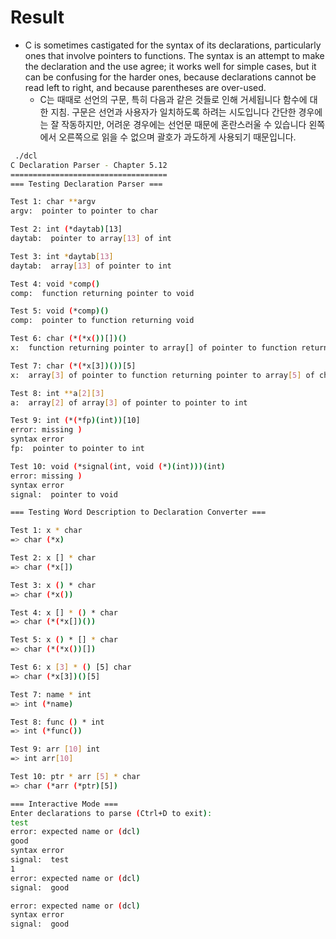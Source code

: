 # Result
- C is sometimes castigated for the syntax of its declarations, particularly ones that involve pointers to functions. The syntax is an attempt to make the declaration and the use agree; it works well for simple cases, but it can be confusing for the harder ones, because declarations cannot be read left to right, and because parentheses are over-used.
  - C는 때때로 선언의 구문, 특히 다음과 같은 것들로 인해 거세됩니다 함수에 대한 지침. 구문은 선언과 사용자가 일치하도록 하려는 시도입니다 간단한 경우에는 잘 작동하지만, 어려운 경우에는 선언문 때문에 혼란스러울 수 있습니다 왼쪽에서 오른쪽으로 읽을 수 없으며 괄호가 과도하게 사용되기 때문입니다.

```bash
 ./dcl
C Declaration Parser - Chapter 5.12
===================================
=== Testing Declaration Parser ===

Test 1: char **argv
argv:  pointer to pointer to char

Test 2: int (*daytab)[13]
daytab:  pointer to array[13] of int

Test 3: int *daytab[13]
daytab:  array[13] of pointer to int

Test 4: void *comp()
comp:  function returning pointer to void

Test 5: void (*comp)()
comp:  pointer to function returning void

Test 6: char (*(*x())[])()
x:  function returning pointer to array[] of pointer to function returning char

Test 7: char (*(*x[3])())[5]
x:  array[3] of pointer to function returning pointer to array[5] of char

Test 8: int **a[2][3]
a:  array[2] of array[3] of pointer to pointer to int

Test 9: int (*(*fp)(int))[10]
error: missing )
syntax error
fp:  pointer to pointer to int

Test 10: void (*signal(int, void (*)(int)))(int)
error: missing )
syntax error
signal:  pointer to void

=== Testing Word Description to Declaration Converter ===

Test 1: x * char
=> char (*x)

Test 2: x [] * char
=> char (*x[])

Test 3: x () * char
=> char (*x())

Test 4: x [] * () * char
=> char (*(*x[])())

Test 5: x () * [] * char
=> char (*(*x())[])

Test 6: x [3] * () [5] char
=> char (*x[3])()[5]

Test 7: name * int
=> int (*name)

Test 8: func () * int
=> int (*func())

Test 9: arr [10] int
=> int arr[10]

Test 10: ptr * arr [5] * char
=> char (*arr (*ptr)[5])

=== Interactive Mode ===
Enter declarations to parse (Ctrl+D to exit):
test
error: expected name or (dcl)
good
syntax error
signal:  test
1
error: expected name or (dcl)
signal:  good

error: expected name or (dcl)
syntax error
signal:  good

```
